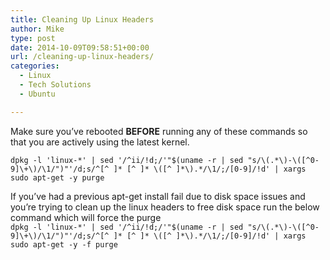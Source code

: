 ```yaml
---
title: Cleaning Up Linux Headers
author: Mike
type: post
date: 2014-10-09T09:58:51+00:00
url: /cleaning-up-linux-headers/
categories:
  - Linux
  - Tech Solutions
  - Ubuntu

---
```

Make sure you&#8217;ve rebooted **BEFORE** running any of these commands so that you are actively using the latest kernel.

`dpkg -l 'linux-*' | sed '/^ii/!d;/'"$(uname -r | sed "s/\(.*\)-\([^0-9]\+\)/\1/")"'/d;s/^[^ ]* [^ ]* \([^ ]*\).*/\1/;/[0-9]/!d' | xargs sudo apt-get -y purge`

If you&#8217;ve had a previous apt-get install fail due to disk space issues and you&#8217;re trying to clean up the linux headers to free disk space run the below command which will force the purge  
`dpkg -l 'linux-*' | sed '/^ii/!d;/'"$(uname -r | sed "s/\(.*\)-\([^0-9]\+\)/\1/")"'/d;s/^[^ ]* [^ ]* \([^ ]*\).*/\1/;/[0-9]/!d' | xargs sudo apt-get -y -f purge`